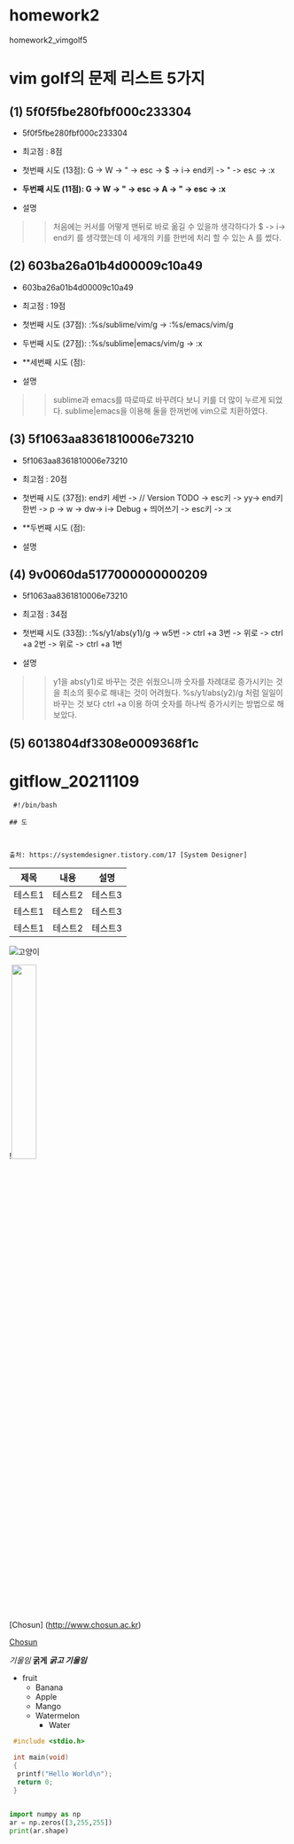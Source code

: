 # homework2
homework2_vimgolf5

# vim golf의 문제 리스트 5가지
## (1)  5f0f5fbe280fbf000c233304
* 5f0f5fbe280fbf000c233304
* 최고점 : 8점

* 첫번째 시도 (13점): G -> W -> " -> esc -> $ -> i-> end키 -> " -> esc -> :x 
* **두번째 시도 (11점): G -> W -> " -> esc -> A -> " -> esc -> :x**

* 설명 
>>처음에는 커서를 어떻게 맨뒤로 바로 옮길 수 있을까 생각하다가 $ -> i-> end키 를 생각했는데
이 세개의 키를 한번에 처리 할 수 있는 A 를 썼다.


## (2) 603ba26a01b4d00009c10a49

*  603ba26a01b4d00009c10a49
* 최고점 : 19점
* 첫번째 시도 (37점): :%s/sublime/vim/g -> :%s/emacs/vim/g
* 두번째 시도 (27점): :%s/sublime\|emacs/vim/g -> :x
* **세번째 시도 (점):

* 설명 
>> sublime과 emacs를 따로따로 바꾸려다 보니 키를 더 많이 누르게 되었다.
>> sublime\|emacs을 이용해 둘을 한꺼번에 vim으로 치환하였다.

## (3)  5f1063aa8361810006e73210
*  5f1063aa8361810006e73210
* 최고점 : 20점

* 첫번째 시도 (37점): end키 세번 -> // Version TODO -> esc키 -> yy-> end키 한번 -> p -> w -> dw-> i-> Debug + 띄어쓰기 -> esc키 -> :x
 
* **두번째 시도 (점):

* 설명 
>>
## (4) 9v0060da5177000000000209
*  5f1063aa8361810006e73210
* 최고점 : 34점

* 첫번째 시도 (33점): :%s/y1/abs(y1)/g -> w5번 -> ctrl +a  3번 -> 위로 -> ctrl +a  2번 -> 위로 -> ctrl +a  1번  

* 설명 
>> y1을 abs(y1)로 바꾸는 것은 쉬웠으니까
>> 숫자를 차례대로 증가시키는 것을 최소의 횟수로 해내는 것이 어려웠다.
>> %s/y1/abs(y2)/g 처럼 일일이 바꾸는 것 보다 ctrl +a 이용 하여 숫자를 하나씩 증가시키는 방법으로 해보았다.
>> 
## (5)  6013804df3308e0009368f1c

###

# gitflow_20211109


```
 #!/bin/bash

## 도



출처: https://systemdesigner.tistory.com/17 [System Designer]
```

|제목|내용|설명|
|-----|---|---|
|테스트1|테스트2|테스트3|
|테스트1|테스트2|테스트3|
|테스트1|테스트2|테스트3|



![고양이](https://user-images.githubusercontent.com/94296757/142394490-4152f9c0-8d93-48b1-b79d-ec05a55b92f6.jpg)

!<img src="https://user-images.githubusercontent.com/94296757/142394490-4152f9c0-8d93-48b1-b79d-ec05a55b92f6.jpg" width="30%" height = "30%">



[Chosun] (http://www.chosun.ac.kr)

[Chosun](http://www.chosun.ac.kr "Chosun University")


*기울임*
**굵게**
***굵고 기울임***

* fruit
  * Banana
  * Apple
  * Mango
  * Watermelon
    * Water

```c
 #include <stdio.h>
 
 int main(void)
 {
  printf("Hello World\n");
  return 0;
 }
 ```
```python

import numpy as np
ar = np.zeros([3,255,255])
print(ar.shape)

```


 
 


